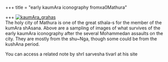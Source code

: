 +++
title = "early kaumAra iconography fromxa0Mathura"

+++
[![kaumAra\_grahas](https://manasataramgini.files.wordpress.com/2010/02/kaumara_grahas.jpg?w=640)](https://manasataramgini.files.wordpress.com/2010/02/kaumara_grahas.jpg)  
The holy city of Mathura is one of the great sthala-s for the member of
the kumAra shAsana. Above are a sampling of images of what survives of
the early kaumAra iconography after the several Mohammedan assaults on
the city. They are mostly from the shu\~Nga, though some could be from
the kushAna period.

You can access a related note by shrI sarvesha tivarI at his site
